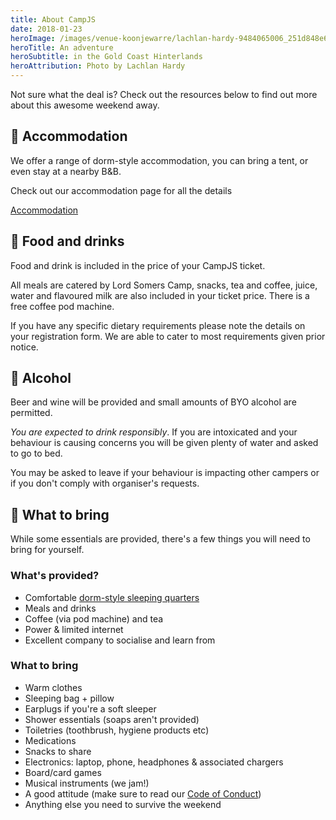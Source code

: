 ```yaml
---
title: About CampJS
date: 2018-01-23
heroImage: /images/venue-koonjewarre/lachlan-hardy-9484065006_251d848e6e_o-.jpg
heroTitle: An adventure
heroSubtitle: in the Gold Coast Hinterlands
heroAttribution: Photo by Lachlan Hardy
---
```

Not sure what the deal is? Check out the resources below to find out more about this awesome weekend away.

## 🛌 Accommodation
We offer a range of dorm-style accommodation, you can bring a tent, or even stay at a nearby B&B.

Check out our accommodation page for all the details

<a class="btn btn-secondary btn-lg" href="/the-camp/accommodation">Accommodation</a>

## 🍛 Food and drinks
Food and drink is included in the price of your CampJS ticket.

All meals are catered by Lord Somers Camp, snacks, tea and coffee, juice, water and flavoured milk are also included in your ticket price. There is a free coffee pod machine.

If you have any specific dietary requirements please note the details on your registration form. We are able to cater to most requirements given prior notice.

## 🍻 Alcohol
Beer and wine will be provided and small amounts of BYO alcohol are permitted.

*You are expected to drink responsibly*. If you are intoxicated and your behaviour is causing concerns you will be given plenty of water and asked to go to bed.

You may be asked to leave if your behaviour is impacting other campers or if you don&#39;t comply with organiser&#39;s requests.

## 🎒 What to bring
While some essentials are
provided, there's a few things you will need to bring for yourself.

### What's provided?
* Comfortable <a href="/the-camp/accommodation">dorm-style sleeping quarters</a>
* Meals and drinks
* Coffee (via pod machine) and tea
* Power & limited internet
* Excellent company to socialise and learn from

### What to bring
* Warm clothes
* Sleeping bag + pillow
* Earplugs if you're a soft sleeper
* Shower essentials (soaps aren't provided)
* Toiletries (toothbrush, hygiene products etc)
* Medications
* Snacks to share
* Electronics: laptop, phone, headphones &amp; associated chargers
* Board/card games
* Musical instruments (we jam!)
* A good attitude (make sure to read our <a href="/code-of-conduct/">Code of Conduct</a>)
* Anything else you need to survive the weekend
